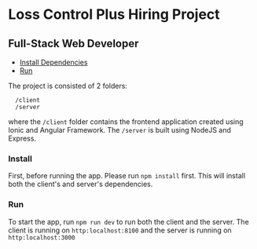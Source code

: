# Loss Control Plus Hiring Project

## Full-Stack Web Developer

- [Install Dependencies](#install)
- [Run](#run)

The project is consisted of 2 folders:

```
  /client
  /server
```

where the `/client` folder contains the frontend application created using Ionic and Angular Framework. The `/server` is built using NodeJS and Express.

### Install

First, before running the app. Please run `npm install` first. This will install both the client's and server's dependencies.

### Run

To start the app, run `npm run dev` to run both the client and the server. The client is running on `http:localhost:8100` and the server is running on `http:localhost:3000`
